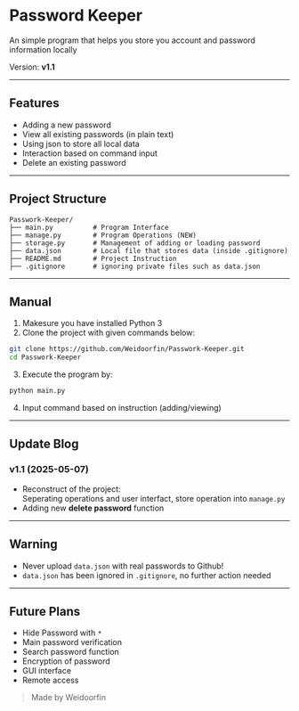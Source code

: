 # Password Keeper

An simple program that helps you store you account and password information locally

Version: **v1.1**

---

## Features
- Adding a new password
- View all existing passwords (in plain text)
- Using json to store all local data
- Interaction based on command input
- Delete an existing password

---

## Project Structure
```
Passwork-Keeper/
├── main.py          # Program Interface
├── manage.py        # Program Operations (NEW)
├── storage.py       # Management of adding or loading password
├── data.json        # Local file that stores data (inside .gitignore)
├── README.md        # Project Instruction
├── .gitignore       # ignoring private files such as data.json
```

---

## Manual
1. Makesure you have installed Python 3
2. Clone the project with given commands below:

```bash
git clone https://github.com/Weidoorfin/Passwork-Keeper.git
cd Passwork-Keeper
```
3. Execute the program by:

```bash
python main.py
```

4. Input command based on instruction (adding/viewing)

---

## Update Blog

### v1.1 (2025-05-07)

- Reconstruct of the project:  
Seperating operations and user interfact, store operation into `manage.py`
- Adding new **delete password** function

---

## Warning
- Never upload `data.json` with real passwords to Github!
- `data.json` has been ignored in `.gitignore`, no further action needed

---

## Future Plans
- Hide Password with `*`
- Main password verification
- Search password function
- Encryption of password
- GUI interface
- Remote access


> Made by Weidoorfin